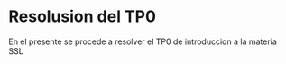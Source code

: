 <h1> Resolusion del TP0 </h1>

<p> En el presente se procede a resolver el TP0 de introduccion a la materia SSL </p>
